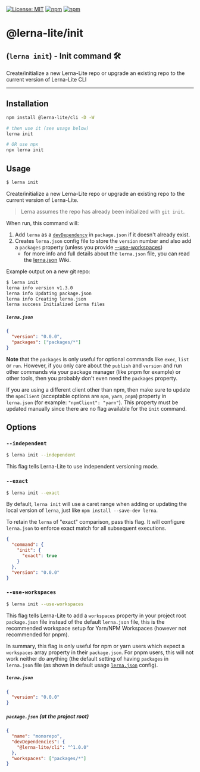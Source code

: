 [![License: MIT](https://img.shields.io/badge/License-MIT-yellow.svg)](https://opensource.org/licenses/MIT)
[![npm](https://img.shields.io/npm/dy/@lerna-lite/init?color=forest)](https://www.npmjs.com/package/@lerna-lite/init)
[![npm](https://img.shields.io/npm/v/@lerna-lite/init.svg?logo=npm&logoColor=fff)](https://www.npmjs.com/package/@lerna-lite/init)

# @lerna-lite/init

## (`lerna init`) - Init command 🛠️

Create/initialize a new Lerna-Lite repo or upgrade an existing repo to the current version of Lerna-Lite CLI

---

## Installation

```sh
npm install @lerna-lite/cli -D -W

# then use it (see usage below)
lerna init

# OR use npx
npx lerna init
```

## Usage

```sh
$ lerna init
```

Create/initialize a new Lerna-Lite repo or upgrade an existing repo to the current version of Lerna-Lite.

> Lerna assumes the repo has already been initialized with `git init`.

When run, this command will:

1. Add `lerna` as a [`devDependency`](https://docs.npmjs.com/files/package.json#devdependencies) in `package.json` if it doesn't already exist.
2. Creates `lerna.json` config file to store the `version` number and also add a `packages` property (unless you provide [--use-workspaces](#--use-workspaces))
   - for more info and full details about the `lerna.json` file, you can read the [lerna.json](https://github.com/ghiscoding/lerna-lite/wiki/lerna.json) Wiki.

Example output on a new git repo:

```sh
$ lerna init
lerna info version v1.3.0
lerna info Updating package.json
lerna info Creating lerna.json
lerna success Initialized Lerna files
```

##### `lerna.json`

```json
{
  "version": "0.0.0",
  "packages": ["packages/*"]
}
```

**Note** that the `packages` is only useful for optional commands like `exec`, `list` or `run`. However, if you only care about the `publish` and `version` and run other commands via your package manager (like pnpm for example) or other tools, then you probably don't even need the `packages` property.

If you are using a different client other than npm, then make sure to update the `npmClient` (acceptable options are `npm`, `yarn`, `pnpm`) property in `lerna.json` (for example: `"npmClient": "yarn"`). This property must be updated manually since there are no flag available for the `init` command.

## Options

### `--independent`

```sh
$ lerna init --independent
```

This flag tells Lerna-Lite to use independent versioning mode.

### `--exact`

```sh
$ lerna init --exact
```

By default, `lerna init` will use a caret range when adding or updating
the local version of `lerna`, just like `npm install --save-dev lerna`.

To retain the `lerna` of "exact" comparison, pass this flag.
It will configure `lerna.json` to enforce exact match for all subsequent executions.

```json
{
  "command": {
    "init": {
      "exact": true
    }
  },
  "version": "0.0.0"
}
```

### `--use-workspaces`

```sh
$ lerna init --use-workspaces
```

This flag tells Lerna-Lite to add a `workspaces` property in your project root `package.json` file instead of the default `lerna.json` file, this is the recommended workspace setup for Yarn/NPM Workspaces (however not recommended for pnpm).

In summary, this flag is only useful for npm or yarn users which expect a `workspaces` array property in their `package.json`. For pnpm users, this will not work neither do anything (the default setting of having `packages` in `lerna.json` file (as shown in default usage [`lerna.json`](#lernajson) config).

##### `lerna.json`

```json
{
  "version": "0.0.0"
}
```

##### `package.json` (at the project root)

```json
{
  "name": "monorepo",
  "devDependencies": {
    "@lerna-lite/cli": "^1.0.0"
  },
  "workspaces": ["packages/*"]
}
```
